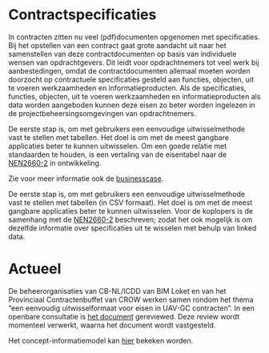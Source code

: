 # Contractspecificaties

In contracten zitten nu veel (pdf)documenten opgenomen met specificaties. Bij het opstellen van een contract gaat grote aandacht uit naar het samenstellen van deze contractdocumenten op basis van individuele wensen van opdrachtgevers. Dit leidt voor opdrachtnemers tot veel werk bij aanbestedingen, omdat de contractdocumenten allemaal moeten worden doorzocht op contractuele specificaties gesteld aan functies, objecten, uit te voeren werkzaamheden en informatieproducten. Als de specificaties, functies, objecten, uit te voeren werkzaamheden en informatieproducten als data worden aangeboden kunnen deze eisen zo beter worden ingelezen in de projectbeheersingsomgevingen van opdrachtnemers.

De eerste stap is, om met gebruikers een eenvoudige uitwisselmethode vast te stellen met tabellen. Het doel is om met de meest gangbare applicaties beter te kunnen uitwisselen. Om een goede relatie met standaarden te houden, is een vertaling van de eisentabel naar de [NEN2660-2](https://www.nen.nl/nen-2660-2-2022-nl-291667) in ontwikkeling. 

Zie voor meer informatie ook de [businesscase](https://www.bimloket.nl/documents/Businesscase_contract_als_data.pdf).

De eerste stap is, om met gebruikers een eenvoudige uitwisselmethode vast te stellen met tabellen (in CSV formaat). Het doel is om met de meest gangbare applicaties beter te kunnen uitwisselen. Voor de koplopers is de samenhang met de [NEN2660-2](https://www.nen.nl/nen-2660-2-2022-nl-291667) beschreven; zodat het ook mogelijk is om dezelfde informatie over specificaties uit te wisselen met behulp van linked data.

# Actueel
De beheerorganisaties van CB-NL/ICDD van BIM Loket en van het Provinciaal Contractenbuffet van CROW werken samen rondom het thema “een eenvoudig uitwisselformaat voor eisen in UAV-GC contracten”. In een openbare consultatie is [het document](https://bimloket.github.io/contractspecificaties/v/contractspecificaties@CR-20220815/) gereviewed. Deze review wordt momenteel verwerkt, waarna het document wordt vastgesteld.

Het concept-informatiemodel kan [hier]( https://docs.crow.nl/onto-verkenner/contractspecificaties/) bekeken worden.

